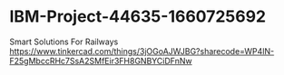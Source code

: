 # IBM-Project-44635-1660725692
Smart Solutions For Railways
https://www.tinkercad.com/things/3jOGoAJWJBG?sharecode=WP4lN-F25gMbccRHc7SsA2SMfEir3FH8GNBYCiDFnNw
